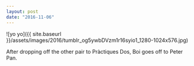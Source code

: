 ```yaml
---
layout: post
date: "2016-11-06"
---
```


![yo yo]({{ site.baseurl }}/assets/images/2016/tumblr_og5ywbDVzm1r16syio1_1280-1024x576.jpg)

After dropping off the other pair to Pràctiques Dos, Boi goes off to Peter Pan.
